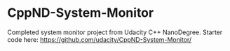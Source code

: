 # CppND-System-Monitor
Completed system monitor project from Udacity C++ NanoDegree.
Starter code here: https://github.com/udacity/CppND-System-Monitor/

